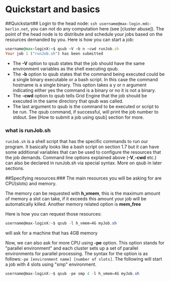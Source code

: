 # Quickstart and basics


##Quickstart##
Login to the head node: `ssh username@max-login.mdc-berlin.net`, you can not do any computation here (see [cluster abuse]). The point of the head node is to distribute and schedule your jobs based on the resources demanded by you. Here is how you can start a job:

```ruby
username@max-loginX:~$ qsub -V -b n -cwd runJob.sh
Your job 1 ("runJob.sh") has been submitted
```
- The **-V** option to qsub states that the job should have the same environment variables as the shell executing qsub.
- The **-b** option to qsub states that the command being executed could be a single binary executable or a bash script. In this case the command hostname is a single binary. This option takes a y or n argument indicating either yes the command is a binary or no it is not a binary.
- The **-cwd** option to qsub tells Grid Engine that the job should be executed in the same directory that qsub was called.
- The last argument to qsub is the command to be executed  or script to be run.
The qsub command, if successful, will print the job number to stdout. See [How to submit a job using qsub] section for more.

### what is runJob.sh
`runJob.sh` is a shell script that has the specific commands to run our program. It basically looks like a bash script on section 1.7 but it can have some additional variables that can be used to configure the resources that the job demands. Command line options explained above (**-V**,**-cwd** etc.) can also be declared in runJob.sh via special syntax. More on qsub in later sections.

##Specifying resources:###
The main resources you will be asking for are CPU(slots) and memory.

The memory can be requested with **h_vmem**, this is the maximum amount of memory a slot can take, if it exceeds this amount your job will be automatically killed. Another memory related option is **mem_free**

Here is how you can request those resources:
```powershell
username@max-loginX:~$ qsub -l h_vmem=4G myJob.sh
```
will ask for a machine that has 4GB memory


Now, we can also ask for more CPU using **-pe** option. This option stands for "parallel environment" and each cluster sets up a set of parallel environments for parallel processing. The syntax for the option is as follows:`-pe [environment name] [number of slots]`. The following will start a job with 4 slots using "smp" environment.

```powershell
username@max-loginX:~$ qsub -pe smp 4 -l h_vmem=4G myJob.sh

```




